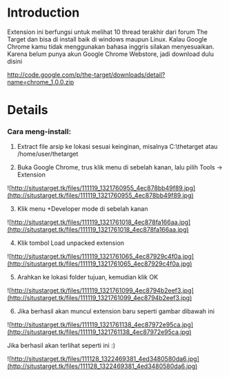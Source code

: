 # Introduction #
Extension ini berfungsi untuk melihat 10 thread terakhir dari forum The Target dan bisa di install baik di windows maupun Linux.
Kalau Google Chrome kamu tidak menggunakan bahasa inggris silakan menyesuaikan.
Karena belum punya akun Google Chrome Webstore, jadi download dulu disini

http://code.google.com/p/the-target/downloads/detail?name=chrome_1.0.0.zip

# Details #

### Cara meng-install: ###

1. Extract file arsip ke lokasi sesuai keinginan, misalnya C:\thetarget atau /home/user/thetarget

2. Buka Google Chrome, trus klik menu di sebelah kanan, lalu pilih Tools -> Extension

![http://situstarget.tk/files/111119_1321760955_4ec878bb49f89.jpg](http://situstarget.tk/files/111119_1321760955_4ec878bb49f89.jpg)

3. Klik menu +Developer mode di sebelah kanan

![http://situstarget.tk/files/111119_1321761018_4ec878fa166aa.jpg](http://situstarget.tk/files/111119_1321761018_4ec878fa166aa.jpg)

4. Klik tombol Load unpacked extension

![http://situstarget.tk/files/111119_1321761065_4ec87929c4f0a.jpg](http://situstarget.tk/files/111119_1321761065_4ec87929c4f0a.jpg)

5. Arahkan ke lokasi folder tujuan, kemudian klik OK

![http://situstarget.tk/files/111119_1321761099_4ec8794b2eef3.jpg](http://situstarget.tk/files/111119_1321761099_4ec8794b2eef3.jpg)

6. Jika berhasil akan muncul extension baru seperti gambar dibawah ini

![http://situstarget.tk/files/111119_1321761138_4ec87972e95ca.jpg](http://situstarget.tk/files/111119_1321761138_4ec87972e95ca.jpg)

Jika berhasil akan terlihat seperti ini :)


![http://situstarget.tk/files/111128_1322469381_4ed3480580da6.jpg](http://situstarget.tk/files/111128_1322469381_4ed3480580da6.jpg)